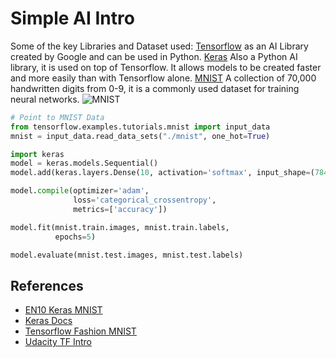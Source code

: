 # Simple AI Intro

Some of the key Libraries and Dataset used:
[Tensorflow](https://en.wikipedia.org/wiki/TensorFlow) as an AI Library created by Google and can be used in Python.
[Keras](https://en.wikipedia.org/wiki/Keras) Also a Python AI library, it is used on top of Tensorflow. It allows models to be created faster and more easily than with Tensorflow alone.
[MNIST](https://en.wikipedia.org/wiki/MNIST_database) A collection of 70,000 handwritten digits from 0-9, it is a commonly used dataset for training neural networks.
![MNIST](https://en.wikipedia.org/wiki/MNIST_database#/media/File:MnistExamples.png)


```python
# Point to MNIST Data
from tensorflow.examples.tutorials.mnist import input_data
mnist = input_data.read_data_sets("./mnist", one_hot=True)

import keras
model = keras.models.Sequential()
model.add(keras.layers.Dense(10, activation='softmax', input_shape=(784,)))

model.compile(optimizer='adam', 
              loss='categorical_crossentropy',
              metrics=['accuracy'])

model.fit(mnist.train.images, mnist.train.labels,
          epochs=5)

model.evaluate(mnist.test.images, mnist.test.labels)
```

## References

* [EN10 Keras MNIST](https://github.com/EN10/KerasMNIST)
* [Keras Docs](https://keras.io/getting-started/sequential-model-guide)
* [Tensorflow Fashion MNIST](https://www.tensorflow.org/tutorials/keras/basic_classification)
* [Udacity TF Intro](https://eu.udacity.com/course/intro-to-tensorflow-for-deep-learning--ud187)
